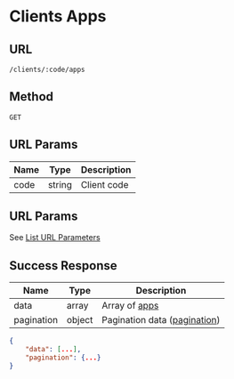 # Clients Apps

## URL
`/clients/:code/apps`

## Method
`GET`

## URL Params
| Name | Type | Description |
| --- | --- | --- |
| code | string | Client code |

## URL Params
See [List URL Parameters](../../params/list.md)

## Success Response
| Name | Type | Description |
| --- | --- | --- |
| data | array | Array of [apps](../../response/apps.md) |
| pagination | object | Pagination data ([pagination](../../response/pagination.md)) |

```json
{
    "data": [...],
    "pagination": {...}
}
```